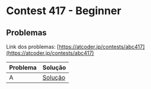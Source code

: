 # Contest 417 - Beginner

## Problemas
Link dos problemas: [https://atcoder.jp/contests/abc417](https://atcoder.jp/contests/abc417)


| Problema | Solução  |
| :---- | :------- |
| A  | [Solução](a-substring.md) |